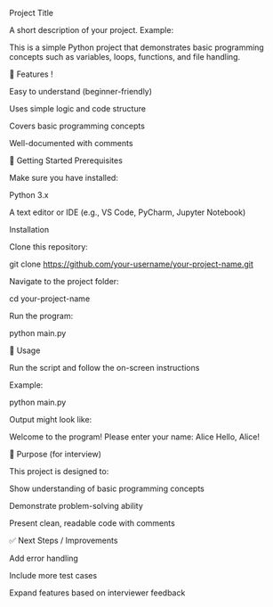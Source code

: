 Project Title

A short description of your project. Example:

This is a simple Python project that demonstrates basic programming concepts such as variables, loops, functions, and file handling.

📌 Features !

Easy to understand (beginner-friendly)

Uses simple logic and code structure

Covers basic programming concepts

Well-documented with comments

🚀 Getting Started
Prerequisites

Make sure you have installed:

Python 3.x

A text editor or IDE (e.g., VS Code, PyCharm, Jupyter Notebook)

Installation

Clone this repository:

git clone https://github.com/your-username/your-project-name.git


Navigate to the project folder:

cd your-project-name


Run the program:

python main.py

📝 Usage

Run the script and follow the on-screen instructions

Example:

python main.py


Output might look like:

Welcome to the program!
Please enter your name: Alice
Hello, Alice!


🎯 Purpose (for interview)

This project is designed to:

Show understanding of basic programming concepts

Demonstrate problem-solving ability

Present clean, readable code with comments

✅ Next Steps / Improvements

Add error handling

Include more test cases

Expand features based on interviewer feedback

